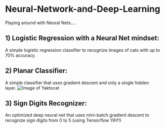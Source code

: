 # Neural-Network-and-Deep-Learning

Playing around with Neural Nets....


## 1) Logistic Regression with a Neural Net mindset: 
A simple logistic regression classifier to recognize images of cats with up to 70% accuracy.

## 2) Planar Classifier:
A simple classifier that uses gradient descent and only a single hidden layer. 
![Image of Yaktocat](https://github.com/balhafni/neural_nets/tree/master/planar_classifier/results/planar_after.png)
## 3) Sign Digits Recognizer:
An optimized deep neural net that uses mini-batch gradient descent to recognize sign digits from 0 to 5 (using Tensorflow YAY!)
